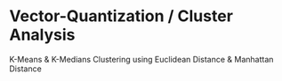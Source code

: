 # Vector-Quantization / Cluster Analysis
K-Means &amp; K-Medians Clustering using Euclidean Distance &amp; Manhattan Distance
